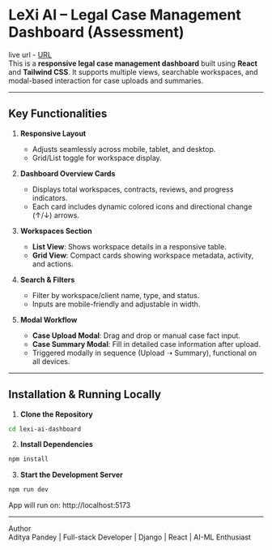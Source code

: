 # LeXi AI – Legal Case Management Dashboard (Assessment)

live url - [URL](https://assessment-rouge-psi.vercel.app/)<br>
This is a **responsive legal case management dashboard** built using **React** and **Tailwind CSS**. It supports multiple views, searchable workspaces, and modal-based interaction for case uploads and summaries.

---

## Key Functionalities

1. **Responsive Layout**  
   - Adjusts seamlessly across mobile, tablet, and desktop.  
   - Grid/List toggle for workspace display.

2. **Dashboard Overview Cards**  
   - Displays total workspaces, contracts, reviews, and progress indicators.  
   - Each card includes dynamic colored icons and directional change (↑/↓) arrows.

3. **Workspaces Section**  
   - **List View**: Shows workspace details in a responsive table.  
   - **Grid View**: Compact cards showing workspace metadata, activity, and actions.

4. **Search & Filters**  
   - Filter by workspace/client name, type, and status.  
   - Inputs are mobile-friendly and adjustable in width.

5. **Modal Workflow**  
   - **Case Upload Modal**: Drag and drop or manual case fact input.  
   - **Case Summary Modal**: Fill in detailed case information after upload.  
   - Triggered modally in sequence (Upload ➝ Summary), functional on all devices.

---

## Installation & Running Locally

1. **Clone the Repository**

```bash
cd lexi-ai-dashboard
```
2. **Install Dependencies**
```bash
npm install
```
3. **Start the Development Server**
```bash
npm run dev
```
App will run on: http://localhost:5173

---

Author<br>
Aditya Pandey | Full-stack Developer | Django | React | AI-ML Enthusiast